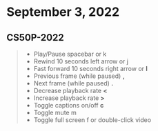 # September 3, 2022

## CS50P-2022

> - Play/Pause	spacebar or k
> - Rewind 10 seconds	left arrow or j
> - Fast forward 10 seconds	right arrow or **l**
> - Previous frame (while paused)	**,**
> - Next frame (while paused)	**.**
> - Decrease playback rate	**<**
> - Increase playback rate	**>**
> - Toggle captions on/off	**c**
> - Toggle mute	m
> - Toggle full screen	f or double-click video
